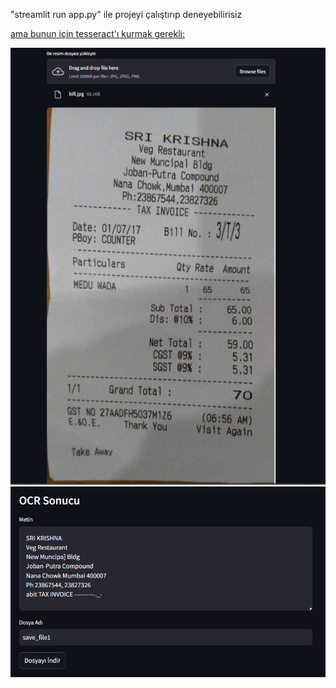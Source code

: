 "streamlit run app.py" ile projeyi çalıştırıp deneyebilirisiz

[ama bunun için tesseract'ı kurmak gerekli:](https://tesseract-ocr.github.io/tessdoc/Downloads.html)

![img1](https://github.com/Rfetha/img_to_text_project/blob/main/img/img1.png)
![img2](https://github.com/Rfetha/img_to_text_project/blob/main/img/img2.png)

